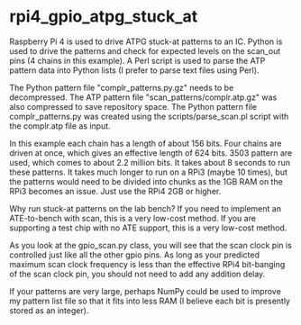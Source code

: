 # rpi4_gpio_atpg_stuck_at
Raspberry Pi 4 is used to drive ATPG stuck-at patterns to an IC. Python is used to drive the patterns and check for expected levels on the scan_out pins (4 chains in this example). A Perl script is used to parse the ATP pattern data into Python lists (I prefer to parse text files using Perl).

The Python pattern file "complr_patterns.py.gz" needs to be decompressed. The ATP pattern file "scan_patterns/complr.atp.gz" was also compressed to save repository space. The Python pattern file complr_patterns.py was created using the scripts/parse_scan.pl script with the complr.atp file as input.

In this example each chain has a length of about 156 bits. Four chains are driven at once, which gives an effective length of 624 bits. 3503 pattern are used, which comes to about 2.2 million bits. It takes about 8 seconds to run these patterns. It takes much longer to run on a RPi3 (maybe 10 times), but the patterns would need to be divided into chunks as the 1GB RAM on the RPi3 becomes an issue. Just use the RPi4 2GB or higher.

Why run stuck-at patterns on the lab bench? If you need to implement an ATE-to-bench with scan, this is a very low-cost method. If you are supporting a test chip with no ATE support, this is a very low-cost method.

As you look at the gpio_scan.py class, you will see that the scan clock pin is controlled just like all the other gpio pins. As long as your predicted maximum scan clock frequency is less than the effective RPi4 bit-banging of the scan clock pin, you should not need to add any addition delay.

If your patterns are very large, perhaps NumPy could be used to improve my pattern list file so that it fits into less RAM (I believe each bit is presently stored as an integer).
